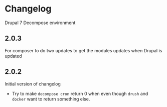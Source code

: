 # Changelog

Drupal 7 Decompose environment

## 2.0.3

For composer to do two updates to get the modules updates when Drupal is updated

## 2.0.2

Initial version of changelog

- Try to make `decompose cron` return 0 when even though `drush` and `docker` want to return something else.
